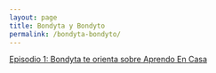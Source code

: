 ```yaml
---
layout: page
title: Bondyta y Bondyto
permalink: /bondyta-bondyto/
---
```


[Episodio 1: Bondyta te orienta sobre Aprendo En Casa](/bondyta-bondyto/episodio01)

